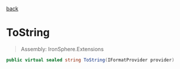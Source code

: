 ﻿

[back](/IronSphere.Extensions/types/WeekOfYearStandard)

# ToString

> Assembly: IronSphere.Extensions

```csharp
public virtual sealed string ToString(IFormatProvider provider)
```



 